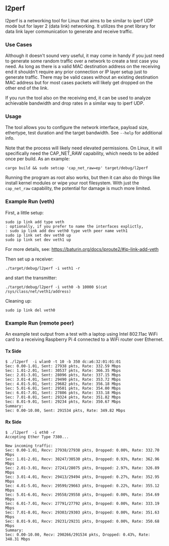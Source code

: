 l2perf
------

l2perf is a networking tool for Linux that aims to be similar to iperf UDP mode
but for layer 2 (data link) networking. It utilizes the pnet library for data
link layer communication to generate and receive traffic.

### Use Cases

Although it doesn't sound very useful, it may come in handy if you just need to
generate some random traffic over a network to create a test case you need.
As long as there is a valid MAC destination address on the receiving end it
shouldn't require any prior connection or IP layer setup just to generate
traffic. There may be valid cases without an existing destination MAC address
but for most cases packets will likely get dropped on the other end of the
link.

If you run the tool also on the receiving end, it can be used to analyze
achievable bandwidth and drop rates in a similar way to iperf UDP.

### Usage

The tool allows you to configure the network interface, payload size,
ethertype, test duration and the target bandwidth. See `--help` for additional
info.

Note that the process will likely need elevated permissions. On Linux, it will specifically need the CAP_NET_RAW capability, which needs to be added once per build. As an example:

```
cargo build && sudo setcap 'cap_net_raw=ep' target/debug/l2perf
```

Running the program as root also works, but then it can also do things like install kernel modules or wipe your root filesystem. With just the `cap_net_raw` capability, the potential for damage is much more limited.

### Example Run (veth)

First, a little setup:

```
sudo ip link add type veth
: optionally, if you prefer to name the interfaces explictly,
: sudo ip link add dev veth0 type veth peer name veth1
sudo ip link set dev veth0 up
sudo ip link set dev veth1 up
```

For more details, see: https://baturin.org/docs/iproute2/#ip-link-add-veth

Then set up a receiver:

```
./target/debug/l2perf -i veth1 -r
```

and start the transmitter:

```
./target/debug/l2perf -i veth0 -b 10000 $(cat /sys/class/net/veth1/address)
```

Cleaning up:

```
sudo ip link del veth0
```

### Example Run (remote peer)

An example test output from a test with a laptop using Intel 802.11ac WiFi card
to a receiving Raspberry Pi 4 connected to a WiFi router over Ethernet.

#### Tx Side
```
$ ./l2perf  -i wlan0 -t 10 -b 350 dc:a6:32:01:01:01
Sec: 0.00-1.01, Sent: 27938 pkts, Rate: 332.59 Mbps
Sec: 1.01-2.01, Sent: 30537 pkts, Rate: 366.35 Mbps
Sec: 2.01-3.01, Sent: 28096 pkts, Rate: 337.15 Mbps
Sec: 3.01-4.01, Sent: 29490 pkts, Rate: 353.72 Mbps
Sec: 4.01-5.01, Sent: 29682 pkts, Rate: 356.18 Mbps
Sec: 5.01-6.01, Sent: 29501 pkts, Rate: 354.00 Mbps
Sec: 6.01-7.01, Sent: 27806 pkts, Rate: 333.18 Mbps
Sec: 7.01-8.01, Sent: 29324 pkts, Rate: 351.82 Mbps
Sec: 8.01-9.01, Sent: 29234 pkts, Rate: 350.67 Mbps
Summary:
Sec: 0.00-10.00, Sent: 291534 pkts, Rate: 349.82 Mbps
```

#### Rx Side
```
$ ./l2perf  -i eth0 -r
Accepting Ether Type 7380...

New incoming traffic:
Sec: 0.00-1.01, Recv: 27938/27938 pkts, Dropped: 0.00%, Rate: 332.70 Mbps
Sec: 1.01-2.01, Recv: 30247/30530 pkts, Dropped: 0.93%, Rate: 362.96 Mbps
Sec: 2.01-3.01, Recv: 27241/28075 pkts, Dropped: 2.97%, Rate: 326.89 Mbps
Sec: 3.01-4.01, Recv: 29413/29494 pkts, Dropped: 0.27%, Rate: 352.95 Mbps
Sec: 4.01-5.01, Recv: 29599/29663 pkts, Dropped: 0.22%, Rate: 355.12 Mbps
Sec: 5.01-6.01, Recv: 29558/29558 pkts, Dropped: 0.00%, Rate: 354.69 Mbps
Sec: 6.01-7.01, Recv: 27791/27792 pkts, Dropped: 0.00%, Rate: 333.19 Mbps
Sec: 7.01-8.01, Recv: 29303/29303 pkts, Dropped: 0.00%, Rate: 351.63 Mbps
Sec: 8.01-9.01, Recv: 29231/29231 pkts, Dropped: 0.00%, Rate: 350.68 Mbps
Summary:
Sec: 0.00-10.00, Recv: 290266/291534 pkts, Dropped: 0.43%, Rate: 348.31 Mbps

